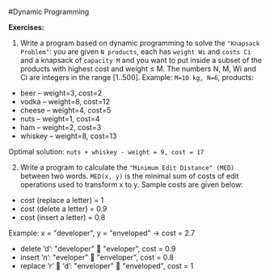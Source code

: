 #Dynamic Programming

**Exercises:**

01. Write a program based on dynamic programming to solve the ``"Knapsack Problem"``: you are given ``N products``, each has ``weight Wi`` and ``costs Ci`` and a knapsack of ``capacity M`` and you want to put inside a subset of the products with highest cost and weight ≤ M. The numbers N, M, Wi and Ci are integers in the range [1..500]. Example: ``M=10 kg, N=6``, products:

 * beer – weight=3, cost=2
 * vodka – weight=8, cost=12
 * cheese – weight=4, cost=5
 * nuts – weight=1, cost=4
 * ham – weight=2, cost=3
 * whiskey – weight=8, cost=13

 Optimal solution: ``nuts + whiskey - weight = 9, cost = 17``
 
02. Write a program to calculate the ``"Minimum Edit Distance" (MED)`` between two words. ``MED(x, y)`` is the minimal sum of costs of edit operations used to transform x to y. Sample costs are given below:

 * cost (replace a letter) = 1
 * cost (delete a letter) = 0.9
 * cost (insert a letter) = 0.8

Example: x = "developer", y = "enveloped" -> cost = 2.7 
 * delete ‘d’:  "developer"  "eveloper", cost = 0.9
 * insert ‘n’:  "eveloper"  "enveloper", cost = 0.8
 * replace ‘r’  ‘d’:  "enveloper"  "enveloped", cost = 1

